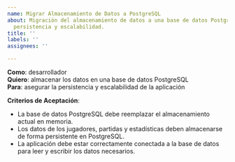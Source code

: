 ```yaml
---
name: Migrar Almacenamiento de Datos a PostgreSQL
about: Migración del almacenamiento de datos a una base de datos PostgreSQL para garantizar
  persistencia y escalabilidad.
title: ''
labels: ''
assignees: ''

---
```


**Como**: desarrollador  
**Quiero**: almacenar los datos en una base de datos PostgreSQL  
**Para**: asegurar la persistencia y escalabilidad de la aplicación  

**Criterios de Aceptación**:
- La base de datos PostgreSQL debe reemplazar el almacenamiento actual en memoria.
- Los datos de los jugadores, partidas y estadísticas deben almacenarse de forma persistente en PostgreSQL.
- La aplicación debe estar correctamente conectada a la base de datos para leer y escribir los datos necesarios.
